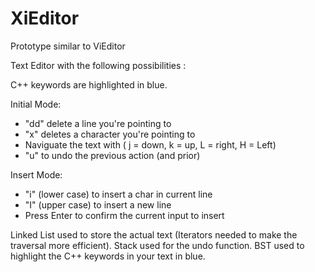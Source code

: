 # XiEditor
Prototype similar to ViEditor

Text Editor with the following possibilities :

C++ keywords are highlighted in blue.

Initial Mode: 
   - "dd" delete a line you're pointing to
   - "x" deletes a character you're pointing to
   - Naviguate the text with ( j = down, k = up, L = right, H = Left)
   - "u" to undo the previous action (and prior)
   
Insert Mode:
   - "i" (lower case) to insert a char in current line
   - "I" (upper case) to insert a new line 
   - Press Enter to confirm the current input to insert
   
   
   Linked List used to store the actual text (Iterators needed to make the traversal more efficient).
   Stack used for the undo function.
   BST used to highlight the C++ keywords in your text in blue.
